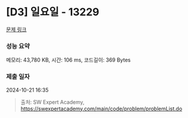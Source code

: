 # [D3] 일요일 - 13229 

[문제 링크](https://swexpertacademy.com/main/code/problem/problemDetail.do?contestProbId=AX0SaDW6L2oDFASs) 

### 성능 요약

메모리: 43,780 KB, 시간: 106 ms, 코드길이: 369 Bytes

### 제출 일자

2024-10-21 16:35



> 출처: SW Expert Academy, https://swexpertacademy.com/main/code/problem/problemList.do